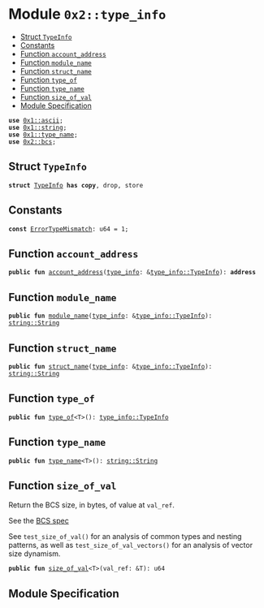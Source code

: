 
<a name="0x2_type_info"></a>

# Module `0x2::type_info`



-  [Struct `TypeInfo`](#0x2_type_info_TypeInfo)
-  [Constants](#@Constants_0)
-  [Function `account_address`](#0x2_type_info_account_address)
-  [Function `module_name`](#0x2_type_info_module_name)
-  [Function `struct_name`](#0x2_type_info_struct_name)
-  [Function `type_of`](#0x2_type_info_type_of)
-  [Function `type_name`](#0x2_type_info_type_name)
-  [Function `size_of_val`](#0x2_type_info_size_of_val)
-  [Module Specification](#@Module_Specification_1)


<pre><code><b>use</b> <a href="">0x1::ascii</a>;
<b>use</b> <a href="">0x1::string</a>;
<b>use</b> <a href="">0x1::type_name</a>;
<b>use</b> <a href="bcs.md#0x2_bcs">0x2::bcs</a>;
</code></pre>



<a name="0x2_type_info_TypeInfo"></a>

## Struct `TypeInfo`



<pre><code><b>struct</b> <a href="type_info.md#0x2_type_info_TypeInfo">TypeInfo</a> <b>has</b> <b>copy</b>, drop, store
</code></pre>



<a name="@Constants_0"></a>

## Constants


<a name="0x2_type_info_ErrorTypeMismatch"></a>



<pre><code><b>const</b> <a href="type_info.md#0x2_type_info_ErrorTypeMismatch">ErrorTypeMismatch</a>: u64 = 1;
</code></pre>



<a name="0x2_type_info_account_address"></a>

## Function `account_address`



<pre><code><b>public</b> <b>fun</b> <a href="type_info.md#0x2_type_info_account_address">account_address</a>(<a href="type_info.md#0x2_type_info">type_info</a>: &<a href="type_info.md#0x2_type_info_TypeInfo">type_info::TypeInfo</a>): <b>address</b>
</code></pre>



<a name="0x2_type_info_module_name"></a>

## Function `module_name`



<pre><code><b>public</b> <b>fun</b> <a href="type_info.md#0x2_type_info_module_name">module_name</a>(<a href="type_info.md#0x2_type_info">type_info</a>: &<a href="type_info.md#0x2_type_info_TypeInfo">type_info::TypeInfo</a>): <a href="_String">string::String</a>
</code></pre>



<a name="0x2_type_info_struct_name"></a>

## Function `struct_name`



<pre><code><b>public</b> <b>fun</b> <a href="type_info.md#0x2_type_info_struct_name">struct_name</a>(<a href="type_info.md#0x2_type_info">type_info</a>: &<a href="type_info.md#0x2_type_info_TypeInfo">type_info::TypeInfo</a>): <a href="_String">string::String</a>
</code></pre>



<a name="0x2_type_info_type_of"></a>

## Function `type_of`



<pre><code><b>public</b> <b>fun</b> <a href="type_info.md#0x2_type_info_type_of">type_of</a>&lt;T&gt;(): <a href="type_info.md#0x2_type_info_TypeInfo">type_info::TypeInfo</a>
</code></pre>



<a name="0x2_type_info_type_name"></a>

## Function `type_name`



<pre><code><b>public</b> <b>fun</b> <a href="">type_name</a>&lt;T&gt;(): <a href="_String">string::String</a>
</code></pre>



<a name="0x2_type_info_size_of_val"></a>

## Function `size_of_val`

Return the BCS size, in bytes, of value at <code>val_ref</code>.

See the [BCS spec](https://github.com/diem/bcs)

See <code>test_size_of_val()</code> for an analysis of common types and
nesting patterns, as well as <code>test_size_of_val_vectors()</code> for an
analysis of vector size dynamism.


<pre><code><b>public</b> <b>fun</b> <a href="type_info.md#0x2_type_info_size_of_val">size_of_val</a>&lt;T&gt;(val_ref: &T): u64
</code></pre>



<a name="@Module_Specification_1"></a>

## Module Specification
